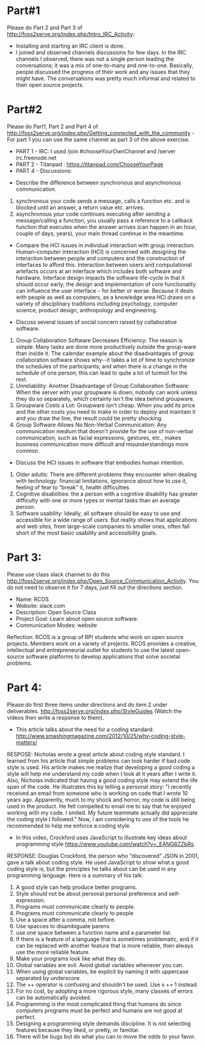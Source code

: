 # Part#1
Please do Part 2 and Part 3 of http://foss2serve.org/index.php/Intro_IRC_Activity:
- Installing and starting an IRC client is done.
- I joined and observed channels discussions for few days. In the IRC channels I observed, there was not a single person leading the conversations; it was a mix of one-to-many and one-to-one. Basically, people discussed the progress of their work and any issues that they might have. The conversations was pretty much informal and related to their open source projects.    


# Part#2
Please do Part1, Part 2 and Part 4 of http://foss2serve.org/index.php/Getting_connected_with_the_community - For part 1 you can use the same channel as part 3 of the above exercise.
- PART 1 - IRC: I used  /join #chooseYourOwnChannel and /server irc.freenode.net
- PART 2 - Titanpad : https://titanpad.com/ChooseYourPage
- PART 4 - Discussions:
* Describe the difference between synchronous and asynchronous communication.
 1. synchronous your code sends a message, calls a function etc. and is blocked until an answer, a return value etc. arrives.
 2. asynchronous your code continues executing after sending a message/calling a function, you usually pass a reference to a callback function that executes when the answer arrives (can happen in an hour, couple of days, years), your main thread continue in the meantime.

* Compare the HCI issues in individual interaction with group interaction.
 Human–computer interaction (HCI) is concerned with designing the interaction between people and computers and the construction of interfaces to afford this. Interaction between users and computational artefacts occurs at an interface which includes both software and hardware. Interface design impacts the software life-cycle in that it should occur early; the design and implementation of core functionality can influence the user interface – for better or worse. Because it deals with people as well as computers, as a knowledge area HCI draws on a variety of disciplinary traditions including psychology, computer science, product design, anthropology and engineering. 

* Discuss several issues of social concern raised by collaborative software.
 1. Group Collaboration Software Decreases Efficiency: The reason is simple: Many tasks are done more productively outside the group-ware than inside it. The calendar example about the disadvantages of group collaboration software shows why--it takes a lot of time to synchronize the schedules of the participants; and when there is a change in the schedule of one person, this can lead to quite a lot of turmoil for the rest. 
 2. Unreliability: Another Disadvantage of Group Collaboration Software: When the server with your groupware is down, nobody can work unless they do so separately, which certainly isn't the idea behind groupware. 
 3. Groupware Costs a Lot: Groupware isn't cheap. When you add its price and the other costs you need to make in order to deploy and maintain it and you draw the line, the result could be pretty shocking.  
 4. Group Software Allows No Non-Verbal Communication: Any communication medium that doesn't provide for the use of non-verbal communication, such as facial expressions, gestures, etc., makes business communication more difficult and misunderstandings more common.

* Discuss the HCI issues in software that embodies human intention.
 1. Older adults: There are different problems they encounter when dealing with technology: financial limitations, ignorance about how to use it, feeling of fear to “break” it, health difficulties.
 2. Cognitive disabilities: the a person with a cognitive disability has greater difficulty with one or more types or mental tasks than an average person. 
 3. Software usability: Ideally, all software should be easy to use and accessible for a wide range of users. But reality shows that applications and web sites, from large-scale companies to smaller ones, often fall short of the most basic usability and accessibility goals.



# Part 3: 
Please use class slack channel to do this http://foss2serve.org/index.php/Open_Source_Communication_Activity. You do not need to observe it for 7 days, just fill out the directions section.

- Name: RCOS
- Website:  slack.com
- Description: Open Source Class
- Project Goal: Learn about open source software.
- Communication Modes: website

Reflection: RCOS is a group of RPI students who work on open source projects. Members work on a variety of projects. RCOS provides a creative, intellectual and entrepreneurial outlet for students to use the latest open-source software platforms to develop applications that solve societal problems.


# Part 4: 
Please do first three items under directions and do item 2 under deliverables. http://foss2serve.org/index.php/StyleGuides (Watch the videos then write a response to them).

- This article talks about the need for a coding standard: http://www.smashingmagazine.com/2012/10/25/why-coding-style-matters/

RESPOSE: Nicholas wrote a great article about coding style standard. I learned from his article that simple problems can look harder if bad code style is used. His article makes me realize that developing a good coding a style will help me understand my code when I look at it years after I write it. Also, Nicholas indicated that having a good coding style may extend the life span of the code. He illustrates this by telling a personal story:
"I recently received an email from someone who is working on code that I wrote 10 years ago. Apparently, much to my shock and horror, my code is still being used in the product. He felt compelled to email me to say that he enjoyed working with my code. I smiled. My future teammate actually did appreciate the coding style I followed."
Now, I am considering to use of the tools he recommended to help me enforce a coding style.

- In this video, Crockford uses JavaScript to illustrate key ideas about programming style https://www.youtube.com/watch?v=_EANG8ZZbRs.

RESPONSE: Douglas Crockford, the person who “discovered” JSON in 2001, gave a talk about coding style.  He used JavaScript to show what a good coding style is, but the principles he talks about can be used in any programming language. Here is a summary of his talk:

 1. A good style can help produce better programs. 
 2. Style should not be about personal personal preference and self-expression.
 3. Programs must communicate clearly to people.
 4. Programs must communicate clearly to people
 5. Use a space after a comma, not before.
 6. Use spacces to disambiguate parens.
 7. use one space between a function name and a parameter list.
 8. If there is a feature of a language that is sometimes problematic, and if it can be replaced with another feature that is more reliable, then always use the more reliable feature.
 9. Make your programs look like what they do.
 10. Global variables are evil. Avoid global variables whenever you can.
 11. When using global variables, be explicit by naming it with uppercase separated by underscore.
 12. The ++ operator is confusing and shouldn't be used. Use x += 1 instead.
 13. For no cost, by adopting a more rigorous style, many classes of errors can be automatically avoided.
 14. Programming is the most complicated thing that humans do since computers programs must be perfect and humans are not good at perfect.
 15. Designing a programming style demands discipline. It is not selecting features because they liked, or pretty, or familiar.
 16. There will be bugs but do what you can to move the odds to your favor.

